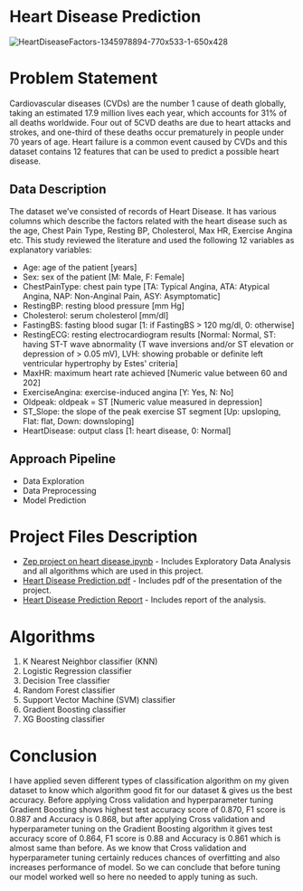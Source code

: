 # Heart Disease Prediction
![HeartDiseaseFactors-1345978894-770x533-1-650x428](https://user-images.githubusercontent.com/83806097/206735868-9d9d30d1-c135-4919-b2ec-24c471834c9f.jpg)

# Problem Statement
Cardiovascular diseases (CVDs) are the number 1 cause of death globally, taking an estimated 17.9 million lives each year, which accounts for 31% of all deaths worldwide. Four out of 5CVD deaths are due to heart attacks and strokes, and one-third of these deaths occur prematurely in people under 70 years of age. Heart failure is a common event caused by CVDs and this dataset contains 12 features that can be used to predict a possible heart disease.
## Data Description
The dataset we’ve consisted of records of Heart Disease. It  has various columns which describe the factors related with the heart disease such as the age, Chest Pain Type, Resting BP,  Cholesterol, Max HR, Exercise Angina etc. This study reviewed the literature and used the following 12 variables as explanatory variables:
- Age: age of the patient [years]
- Sex: sex of the patient [M: Male, F: Female]
- ChestPainType: chest pain type [TA: Typical Angina, ATA: Atypical Angina, NAP: Non-Anginal Pain, ASY: Asymptomatic]
- RestingBP: resting blood pressure [mm Hg]
- Cholesterol: serum cholesterol [mm/dl]
- FastingBS: fasting blood sugar [1: if FastingBS > 120 mg/dl, 0: otherwise]
- RestingECG: resting electrocardiogram results [Normal: Normal, ST: having ST-T wave abnormality (T wave inversions and/or ST elevation or depression of > 0.05 mV), LVH: showing probable or definite left ventricular hypertrophy by Estes' criteria]
- MaxHR: maximum heart rate achieved [Numeric value between 60 and 202]
- ExerciseAngina: exercise-induced angina [Y: Yes, N: No]
- Oldpeak: oldpeak = ST [Numeric value measured in depression]
- ST_Slope: the slope of the peak exercise ST segment [Up: upsloping, Flat: flat, Down: downsloping]
- HeartDisease: output class [1: heart disease, 0: Normal]
## Approach Pipeline
- Data Exploration
- Data Preprocessing
- Model Prediction
# Project Files Description
- [Zep project on heart disease.ipynb](https://github.com/AnkitaD1998/Heart-Disease-Prediction/blob/main/Zep%20project%20on%20heart%20disease.ipynb) - Includes Exploratory Data Analysis and all algorithms which are used in this project.
- [Heart Disease Prediction.pdf](https://github.com/AnkitaD1998/Heart-Disease-Prediction/blob/main/Heart%20Disease%20Prediction.pdf) - Includes pdf of the presentation of the project.
- [Heart Disease Prediction Report](https://github.com/AnkitaD1998/Heart-Disease-Prediction/blob/main/HEAT%20DISEASE%20PREDICTION%20REPORT.pdf) -  Includes report of the analysis.
# Algorithms
1. K Nearest Neighbor classifier (KNN)
2. Logistic Regression classifier
3. Decision Tree classifier
4. Random Forest classifier
5. Support Vector Machine (SVM) classifier
6. Gradient Boosting classifier
7. XG Boosting classifier
# Conclusion
I have applied seven different types of classification algorithm on my given dataset to know which algorithm good fit for our dataset & gives us the best accuracy. Before applying Cross validation and hyperparameter tuning Gradient Boosting shows highest test accuracy score of 0.870, F1 score is 0.887 and Accuracy is 0.868, but after applying Cross validation and hyperparameter tuning on the Gradient Boosting algorithm it gives test accuracy score of 0.864, F1 score is 0.88 and Accuracy is 0.861 which is almost same than before. As we know that Cross validation and hyperparameter tuning certainly reduces chances of overfitting and also increases performance of model. So we can conclude that before tuning our model worked well so here no needed to apply tuning as such.





